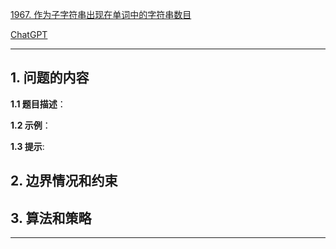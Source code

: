 [1967. 作为子字符串出现在单词中的字符串数目](https://leetcode.cn/problems/number-of-strings-that-appear-as-substrings-in-word)

[ChatGPT](https://chat.openai.com/g/g-GsMNEr76r-c-master)

---

## 1. 问题的内容
**1.1 题目描述**：

**1.2 示例**：

**1.3 提示**:

## 2. 边界情况和约束


## 3. 算法和策略

---
